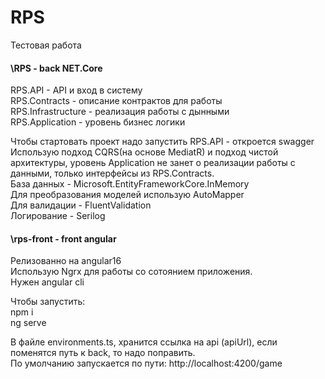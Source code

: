 # RPS
Тестовая работа
 #### \RPS - back NET.Core
 RPS.API - API и вход в систему\
 RPS.Contracts - описание контрактов для работы\
 RPS.Infrastructure - реализация работы с дынными\
 RPS.Application - уровень бизнес логики
 
 Чтобы стартовать проект надо запустить RPS.API - откроется swagger\
 Использую подход CQRS(на основе MediatR) и подход чистой архитектуры, уровень Application не занет о реализации работы с данными, только интерфейсы из RPS.Contracts.\
 База данных - Microsoft.EntityFrameworkCore.InMemory\
 Для преобразования моделей использую AutoMapper\
 Для валидации - FluentValidation\
 Логирование - Serilog
 
 #### \rps-front - front angular
 Релизованно на angular16\
 Использую Ngrx для работы со сотоянием приложения.\
 Нужен angular cli
 
 Чтобы запустить:\
 npm i\
 ng serve
 
 В файле environments.ts, хранится ссылка на api (apiUrl), если поменятся путь к back, то надо поправить.\
 По умолчанию запускается по пути: http://localhost:4200/game
 

